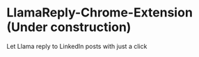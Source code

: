 # LlamaReply-Chrome-Extension (Under construction)
Let Llama reply to LinkedIn posts with just a click
